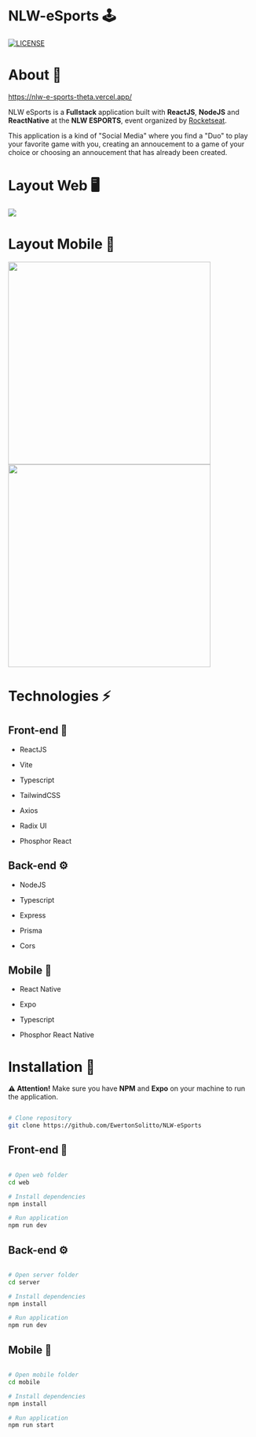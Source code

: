 # NLW-eSports 🕹️

[![LICENSE](https://img.shields.io/npm/l/react)](https://github.com/EwertonSolitto/NLW-eSports/blob/main/LICENSE)

# About 📝

https://nlw-e-sports-theta.vercel.app/

NLW eSports is a **Fullstack** application built with **ReactJS**, **NodeJS** and **ReactNative** at the **NLW ESPORTS**, event organized  by [Rocketseat](https://app.rocketseat.com.br).

This application is a kind of "Social Media" where you find a "Duo" to play your favorite game with you, creating an annoucement to a game of your choice or choosing an annoucement that has already been created.
 
# Layout Web 🖥️

<img src="https://github.com/EwertonSolitto/NLW-eSports/blob/main/assets/web.png"/>

# Layout Mobile 📱

<p>
  <img src="https://github.com/EwertonSolitto/NLW-eSports/blob/main/assets/mobile1.jpg" width="412"/>
  <img src="https://github.com/EwertonSolitto/NLW-eSports/blob/main/assets/mobile2.jpg" width="412"/>
</p>

# Technologies ⚡

## Front-end 🎨

 - ReactJS
 
 - Vite
 
 - Typescript
 
 - TailwindCSS
 
 - Axios
 
 - Radix UI
 
 - Phosphor React

## Back-end ⚙️

 - NodeJS
 
 - Typescript
 
 - Express
 
 - Prisma
 
 - Cors

## Mobile 📲

 - React Native
 
 - Expo
 
 - Typescript
 
 - Phosphor React Native

# Installation 🔧

 **⚠️ Attention!** Make sure you have **NPM** and **Expo** on your machine to run the application.

```bash

# Clone repository
git clone https://github.com/EwertonSolitto/NLW-eSports

```

## Front-end 🎨

```bash

# Open web folder
cd web

# Install dependencies
npm install

# Run application
npm run dev

```

## Back-end ⚙️

```bash

# Open server folder
cd server

# Install dependencies
npm install

# Run application
npm run dev

```

## Mobile 📲

```bash

# Open mobile folder
cd mobile

# Install dependencies
npm install

# Run application
npm run start

```

